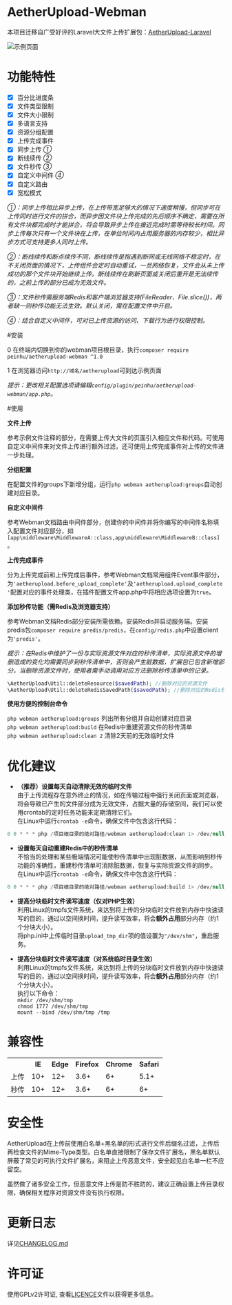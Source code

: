 # AetherUpload-Webman  

    
本项目迁移自广受好评的Laravel大文件上传扩展包：[AetherUpload-Laravel](https://github.com/peinhu/AetherUpload-Laravel)

![示例页面](http://wx2.sinaimg.cn/mw690/69e23056gy1fho6ymepjlg20go0aknar.gif) 

# 功能特性
- [x] 百分比进度条  
- [x] 文件类型限制  
- [x] 文件大小限制  
- [x] 多语言支持  
- [x] 资源分组配置  
- [x] 上传完成事件   
- [x] 同步上传 *①*  
- [x] 断线续传 *②*  
- [x] 文件秒传 *③*  
- [x] 自定义中间件 *④*  
- [x] 自定义路由   
- [x] 宽松模式

*①：同步上传相比异步上传，在上传带宽足够大的情况下速度稍慢，但同步可在上传同时进行文件的拼合，而异步因文件块上传完成的先后顺序不确定，需要在所有文件块都完成时才能拼合，将会导致异步上传在接近完成时需等待较长时间。同步上传每次只有一个文件块在上传，在单位时间内占用服务器的内存较少，相比异步方式可支持更多人同时上传。*  

*②：断线续传和断点续传不同，断线续传是指遇到断网或无线网络不稳定时，在不关闭页面的情况下，上传组件会定时自动重试，一旦网络恢复，文件会从未上传成功的那个文件块开始继续上传。断线续传在刷新页面或关闭后重开是无法续传的，之前上传的部分已成为无效文件。*  

*③：文件秒传需服务端Redis和客户端浏览器支持(FileReader、File.slice())，两者缺一则秒传功能无法生效。默认关闭，需在配置文件中开启。*  

*④：结合自定义中间件，可对已上传资源的访问、下载行为进行权限控制。*


#安装 

0 在终端内切换到你的webman项目根目录，执行`composer require peinhu/aetherupload-webman ^1.0`   
  
1 在浏览器访问`http://域名/aetherupload`可到达示例页面  

*提示：更改相关配置选项请编辑`config/plugin/peinhu/aetherupload-webman/app.php`。*  

#使用  
  
**文件上传**  

参考示例文件注释的部分，在需要上传大文件的页面引入相应文件和代码。可使用自定义中间件来对文件上传进行额外过滤，还可使用上传完成事件对上传的文件进一步处理。  

**分组配置**  

在配置文件的groups下新增分组，运行`php webman aetherupload:groups`自动创建对应目录。  

**自定义中间件**  

参考Webman文档路由中间件部分，创建你的中间件并将你编写的中间件名称填入配置文件对应部分，如`[app\middleware\MiddlewareA::class,app\middleware\MiddlewareB::class]`。  

**上传完成事件**  

分为上传完成前和上传完成后事件，参考Webman文档常用组件Event事件部分，为`'aetherupload.before_upload_complete'`及`'aetherupload.upload_complete'`配置对应的事件处理类，在插件配置文件app.php中将相应选项设置为`true`。

**添加秒传功能（需Redis及浏览器支持）**

参考Webman文档Redis部分安装所需依赖。安装Redis并启动服务端。安装predis包`composer require predis/predis`，在`config/redis.php`中设置client为`'predis'`。

*提示：在Redis中维护了一份与实际资源文件对应的秒传清单，实际资源文件的增删造成的变化均需要同步到秒传清单中，否则会产生脏数据，扩展包已包含新增部分，当删除资源文件时，使用者需手动调用对应方法删除秒传清单中的记录。* 
```php
\AetherUpload\Util::deleteResource($savedPath); //删除对应的资源文件
\AetherUpload\Util::deleteRedisSavedPath($savedPath); //删除对应的Redis秒传记录
``` 
  
**使用方便的控制台命令**  

`php webman aetherupload:groups` 列出所有分组并自动创建对应目录  
`php webman aetherupload:build` 在Redis中重建资源文件的秒传清单  
`php webman aetherupload:clean 2` 清除2天前的无效临时文件  

# 优化建议
* **（推荐）设置每天自动清除无效的临时文件**  
由于上传流程存在意外终止的情况，如在传输过程中强行关闭页面或浏览器，将会导致已产生的文件部分成为无效文件，占据大量的存储空间，我们可以使用crontab的定时任务功能来定期清除它们。  
在Linux中运行`crontab -e`命令，确保文件中包含这行代码：  
```php
0 0 * * * php /项目根目录的绝对路径/webman aetherupload:clean 1> /dev/null 2>&1  
```  

* **设置每天自动重建Redis中的秒传清单**  
不恰当的处理和某些极端情况可能使秒传清单中出现脏数据，从而影响到秒传功能的准确性，重建秒传清单可消除脏数据，恢复与实际资源文件的同步。  
在Linux中运行`crontab -e`命令，确保文件中包含这行代码：  
```php
0 0 * * * php /项目根目录的绝对路径/webman aetherupload:build 1> /dev/null 2>&1  
```  

* **提高分块临时文件读写速度（仅对PHP生效）**  
利用Linux的tmpfs文件系统，来达到将上传的分块临时文件放到内存中快速读写的目的，通过以空间换时间，提升读写效率，将会**额外占用**部分内存（约1个分块大小）。  
将php.ini中上传临时目录`upload_tmp_dir`项的值设置为`"/dev/shm"`，重启服务。  

* **提高分块临时文件读写速度（对系统临时目录生效）**  
利用Linux的tmpfs文件系统，来达到将上传的分块临时文件放到内存中快速读写的目的，通过以空间换时间，提升读写效率，将会**额外占用**部分内存（约1个分块大小）。  
执行以下命令：    
`mkdir /dev/shm/tmp`  
`chmod 1777 /dev/shm/tmp`  
`mount --bind /dev/shm/tmp /tmp`  

# 兼容性
<table>
  <th></th>
  <th>IE</th>
  <th>Edge</th>
  <th>Firefox</th>
  <th>Chrome</th>
  <th>Safari</th>
  <tr>
  <td>上传</td>
  <td>10+</td>
  <td>12+</td>
  <td>3.6+</td>
  <td>6+</td>
  <td>5.1+</td>
  </tr>
  <tr>
  <td>秒传</td>
  <td>10+</td>
  <td>12+</td>
  <td>3.6+</td>
  <td>6+</td>
  <td>6+</td>
  </tr>
</table>

# 安全性
AetherUpload在上传前使用白名单+黑名单的形式进行文件后缀名过滤，上传后再检查文件的Mime-Type类型。白名单直接限制了保存文件扩展名，黑名单默认屏蔽了常见的可执行文件扩展名，来阻止上传恶意文件，安全起见白名单一栏不应留空。  

虽然做了诸多安全工作，但恶意文件上传是防不胜防的，建议正确设置上传目录权限，确保相关程序对资源文件没有执行权限。

# 更新日志  
详见[CHANGELOG.md](https://github.com/peinhu/AetherUpload-Webman/blob/master/CHANGELOG.md)  

# 许可证
使用GPLv2许可证, 查看[LICENCE](https://github.com/peinhu/AetherUpload-Webman/blob/master/LICENSE)文件以获得更多信息。  
